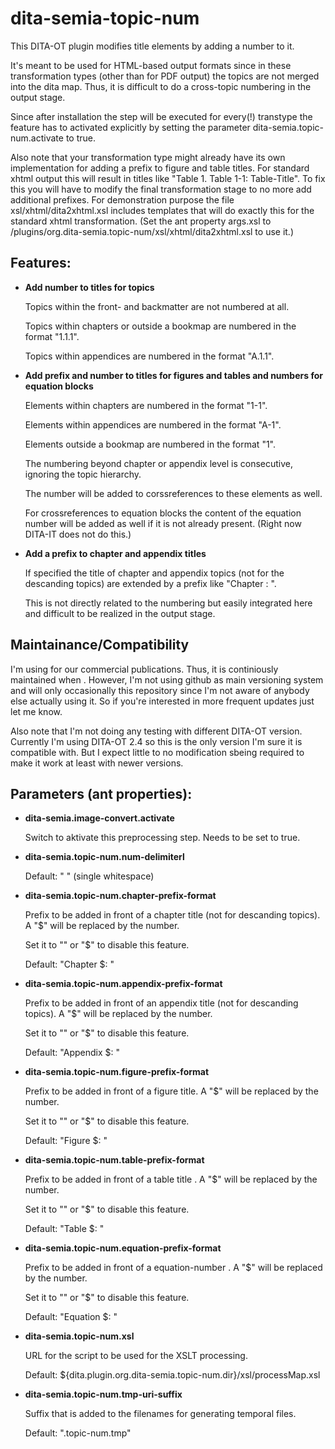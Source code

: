 # dita-semia-topic-num
This DITA-OT plugin modifies title elements by adding a number to it.

It's meant to be used for HTML-based output formats since in these transformation types (other than for PDF output) the topics are not merged into the dita map. Thus, it is difficult to do a cross-topic numbering in the output stage.

Since after installation the step will be executed for every(!) transtype the feature has to activated explicitly by setting the parameter dita-semia.topic-num.activate to true.

Also note that your transformation type might already have its own implementation for adding a prefix to figure and table titles.
For standard xhtml output this will result in titles like "Table 1. Table 1-1: Table-Title". To fix this you will have to modify the final transformation stage 
to no more add additional prefixes. For demonstration purpose the file xsl/xhtml/dita2xhtml.xsl includes templates that will do exactly this for the standard xhtml transformation. (Set the ant property args.xsl to <DITA-OT dir>/plugins/org.dita-semia.topic-num/xsl/xhtml/dita2xhtml.xsl to use it.)


## Features:

- **Add number to titles for topics**

	Topics within the front- and backmatter are not numbered at all.
	
	Topics within chapters or outside a bookmap are numbered in the format "1.1.1".
	
	Topics within appendices are numbered in the format "A.1.1".


- **Add prefix and number to titles for figures and tables and numbers for equation blocks**

	Elements within chapters are numbered in the format "1-1".
	
	Elements within appendices are numbered in the format "A-1".
	
	Elements outside a bookmap are numbered in the format "1".
	
	The numbering beyond chapter or appendix level is consecutive, ignoring the topic hierarchy.
	
	The number will be added to corssreferences to these elements as well.
	
	For crossreferences to equation blocks the content of the equation number will be added as well if it is not already present. (Right now DITA-IT does not do this.)
	
	
- **Add a prefix to chapter and appendix titles**
	
	If specified the title of chapter and appendix topics (not for the descanding topics) are extended by a prefix like "Chapter <number>: ".
	
	This is not directly related to the numbering but easily integrated here and difficult to be realized in the output stage. 


## Maintainance/Compatibility

I'm using for our commercial publications. Thus, it is continiously maintained when . However, I'm not using github as main versioning system and will only occasionally this repository since I'm not aware of anybody else actually using it. So if you're interested in more frequent updates just let me know.

Also note that I'm not doing any testing with different DITA-OT version. Currently I'm using DITA-OT 2.4 so this is the only version I'm sure it is compatible with. But I expect little to no modification sbeing required to make it work at least with newer versions.


## Parameters (ant properties):

- **dita-semia.image-convert.activate**

  Switch to aktivate this preprocessing step. Needs to be set to true.

  
- **dita-semia.topic-num.num-delimiterl**

	Default: " " (single whitespace)

  
- **dita-semia.topic-num.chapter-prefix-format**

	Prefix to be added in front of a chapter title (not for descanding topics). A "$" will be replaced by the number.
	
	Set it to "" or "$" to disable this feature.

	Default: "Chapter $: " 

  
- **dita-semia.topic-num.appendix-prefix-format**

	Prefix to be added in front of an appendix title (not for descanding topics). A "$" will be replaced by the number.
	
	Set it to "" or "$" to disable this feature.

	Default: "Appendix $: " 

  
- **dita-semia.topic-num.figure-prefix-format**

	Prefix to be added in front of a figure title. A "$" will be replaced by the number.
	
	Set it to "" or "$" to disable this feature.

	Default: "Figure $: " 

  
- **dita-semia.topic-num.table-prefix-format**

	Prefix to be added in front of a table title . A "$" will be replaced by the number.
	
	Set it to "" or "$" to disable this feature.

	Default: "Table $: " 

  
- **dita-semia.topic-num.equation-prefix-format**

	Prefix to be added in front of a equation-number . A "$" will be replaced by the number.
	
	Set it to "" or "$" to disable this feature.

	Default: "Equation $: " 
  
  
- **dita-semia.topic-num.xsl**

	URL for the script to be used for the XSLT processing.
	
	Default: ${dita.plugin.org.dita-semia.topic-num.dir}/xsl/processMap.xsl

- **dita-semia.topic-num.tmp-uri-suffix**

	Suffix that is added to the filenames for generating temporal files.

	Default: ".topic-num.tmp"

